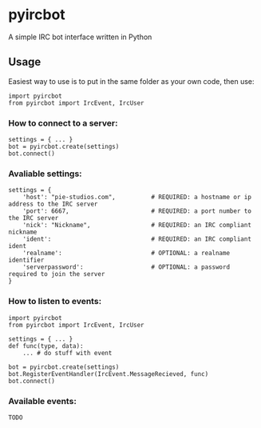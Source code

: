 pyircbot
========

A simple IRC bot interface written in Python 

Usage
-----
Easiest way to use is to put in the same folder as your own code, then use:

    import pyircbot
    from pyircbot import IrcEvent, IrcUser

### How to connect to a server:

	settings = { ... }
	bot = pyircbot.create(settings)
	bot.connect()

### Avaliable settings:

	settings = {
		'host': "pie-studios.com", 			# REQUIRED: a hostname or ip address to the IRC server
		'port': 6667, 						# REQUIRED: a port number to the IRC server
		'nick': "Nickname",					# REQUIRED: an IRC compliant nickname
		'ident': 							# REQUIRED: an IRC compliant ident
		'realname': 						# OPTIONAL: a realname identifier
		'serverpassword':					# OPTIONAL: a password required to join the server
	}
	
	
### How to listen to events:

	import pyircbot
	from pyircbot import IrcEvent, IrcUser
	
	settings = { ... }
	def func(type, data):
		... # do stuff with event
	
	bot = pyircbot.create(settings)
	bot.RegisterEventHandler(IrcEvent.MessageRecieved, func)
	bot.connect()
	
### Available events:

	TODO
	

